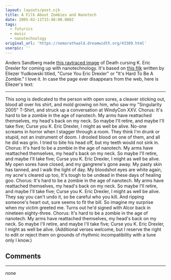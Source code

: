 ```yaml
---
layout: layouts/post.njk
title: A Filk About Zombies and Nanotech
date: 2005-02-11T15:48:00.000Z
tags:
  - futurics
  - music
  - nanotechnology
original_url: 'https://nemorathwald.dreamwidth.org/43389.html'
userpic: ''
---
```

Anders Sandberg made [this raytraced image](http://www.nada.kth.se/~asa/bilder/curseyou.jpg) of Death cursing K. Eric Drexler for coming up with nanotechnology. It's based on [this filk](http://www.aleph.se/Trans/Cultural/Fun/zombie.html) written by Eliezer Yudkowski titled, "Curse You Eric Drexler" or "It's Hard To Be A Zombie." I love it. In case the page ever disappears from the web, here is Eliezer's text:

* * *

This song is dedicated to the person with open sores, a cleaver sticking out, blood all over his shirt, and mold growing on him, who saw my "Singularity 2005" T-Shirt, and struck up a conversation at WindyCon XXV. Chorus: It's hard to be a zombie in the age of nanotech. My arms have reattached themselves, my head's back on my neck. So maybe I'll retire, and maybe I'll take five; Curse you K. Eric Drexler, I might as well be alive. No-one screams in horror when I stagger through a room. They think I'm drunk or stupid, not an instrument of doom. I drooled blood on one of them, and all he did was grin. I tried to bite his head off, but my teeth would not sink in. Chorus: It's hard to be a zombie in the age of nanotech. My arms have reattached themselves, my head's back on my neck. So maybe I'll retire, and maybe I'll take five; Curse you K. Eric Drexler, I might as well be alive. My open sores have closed, and my gangrene's gone away. My pasty skin has tanned, and I walk the light of day. My bloodshot eyes are white again, my acne's cleared up too, It's tough to be undead in these days of healing goo. Chorus: It's hard to be a zombie in the age of nanotech. My arms have reattached themselves, my head's back on my neck. So maybe I'll retire, and maybe I'll take five; Curse you K. Eric Drexler, I might as well be alive. They say you can't undo it, so be careful who you kill. And ripping someone's heart out, sure seems to fit the bill. So imagine my surprise when my victim greeted me. Turns out he'd signed with Alcor back in nineteen eighty-three. Chorus: It's hard to be a zombie in the age of nanotech. My arms have reattached themselves, my head's back on my neck. So maybe I'll retire, and maybe I'll take five; Curse you K. Eric Drexler, I might as well be alive. (Additional verses welcome, but I reserve the right to edit or reject them on grounds of rhythmic incompatibility with a tune only I know.)

## Comments

---

none
